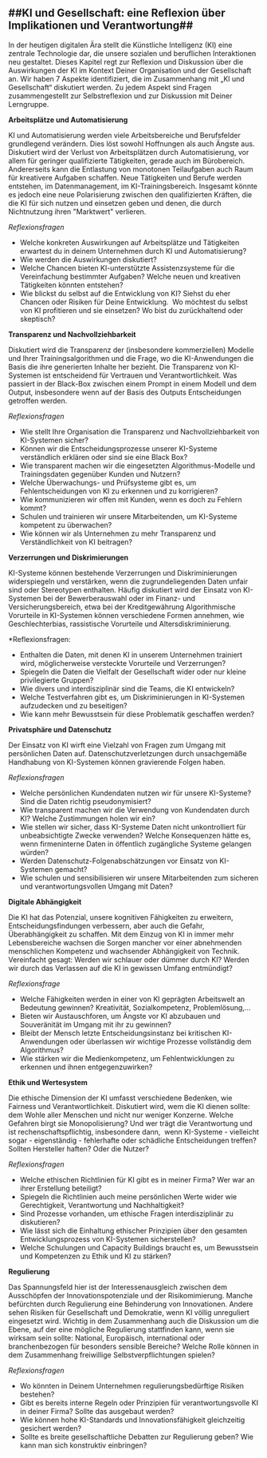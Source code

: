 ##KI und Gesellschaft: eine Reflexion über Implikationen und Verantwortung##
---
In der heutigen digitalen Ära stellt die Künstliche Intelligenz (KI) eine zentrale Technologie dar, die unsere sozialen und beruflichen Interaktionen neu gestaltet. Dieses Kapitel regt zur Reflexion und Diskussion über die Auswirkungen der KI im Kontext Deiner Organisation und der Gesellschaft an. Wir haben 7 Aspekte identifiziert, die im Zusammenhang mit „KI und Gesellschaft“ diskutiert werden. Zu jedem Aspekt sind Fragen zusammengestellt zur Selbstreflexion und zur Diskussion mit Deiner Lerngruppe.

**Arbeitsplätze und Automatisierung**

KI und Automatisierung werden viele Arbeitsbereiche und Berufsfelder grundlegend verändern. Dies löst sowohl Hoffnungen als auch Ängste aus.
Diskutiert wird der Verlust von Arbeitsplätzen durch Automatisierung, vor allem für geringer qualifizierte Tätigkeiten, gerade auch im Bürobereich. Andererseits kann die Entlastung von monotonen Teilaufgaben auch Raum für kreativere Aufgaben schaffen. Neue Tätigkeiten und Berufe werden entstehen, im Datenmanagement, im KI-Trainingsbereich.  Insgesamt könnte es jedoch eine neue Polarisierung zwischen den qualifizierten Kräften, die die KI für sich nutzen und einsetzen geben und denen, die durch Nichtnutzung ihren "Marktwert" verlieren.

*Reflexionsfragen*
- Welche konkreten Auswirkungen auf Arbeitsplätze und Tätigkeiten erwartest du in deinem Unternehmen durch KI und Automatisierung?
- Wie werden die Auswirkungen diskutiert?
- Welche Chancen bieten KI-unterstützte Assistenzsysteme für die Vereinfachung bestimmter Aufgaben? Welche neuen und kreativen Tätigkeiten könnten entstehen?
- Wie blickst du selbst auf die Entwicklung von KI? Siehst du eher Chancen oder Risiken für Deine Entwicklung.  Wo möchtest du selbst von KI profitieren und sie einsetzen? Wo bist du zurückhaltend oder skeptisch?  

**Transparenz und Nachvollziehbarkeit**

Diskutiert wird die Transparenz der (insbesondere kommerziellen) Modelle und Ihrer Trainingsalgorithmen und die Frage, wo die KI-Anwendungen die Basis die ihre generierten Inhalte her bezieht. Die Transparenz von KI-Systemen ist entscheidend für Vertrauen und Verantwortlichkeit. Was passiert in der Black-Box zwischen einem Prompt in einem Modell und dem Output, insbesondere wenn auf der Basis des Outputs Entscheidungen getroffen werden.

*Reflexionsfragen*
- Wie stellt Ihre Organisation die Transparenz und Nachvollziehbarkeit von KI-Systemen sicher?
- Können wir die Entscheidungsprozesse unserer KI-Systeme verständlich erklären oder sind sie eine Black Box?
- Wie transparent machen wir die eingesetzten Algorithmus-Modelle und Trainingsdaten gegenüber Kunden und Nutzern?
- Welche Überwachungs- und Prüfsysteme gibt es, um Fehlentscheidungen von KI zu erkennen und zu korrigieren?
- Wie kommunizieren wir offen mit Kunden, wenn es doch zu Fehlern kommt?
- Schulen und trainieren wir unsere Mitarbeitenden, um KI-Systeme kompetent zu überwachen?
- Wie können wir als Unternehmen zu mehr Transparenz und Verständlichkeit von KI beitragen?

**Verzerrungen und Diskrimierungen**

KI-Systeme können bestehende Verzerrungen und Diskriminierungen widerspiegeln und verstärken, wenn die zugrundeliegenden Daten unfair sind oder Stereotypen enthalten. Häufig diskutiert wird der Einsatz von KI-Systemen bei der Bewerberauswahl oder im Finanz- und Versicherungsbereich, etwa bei der Kreditgewährung Algorithmische Vorurteile in KI-Systemen können verschiedene Formen annehmen, wie Geschlechterbias, rassistische Vorurteile und Altersdiskriminierung.

*Reflexionsfragen:
- Enthalten die Daten, mit denen KI in unserem Unternehmen trainiert wird, möglicherweise versteckte Vorurteile und Verzerrungen?
- Spiegeln die Daten die Vielfalt der Gesellschaft wider oder nur kleine privilegierte Gruppen?
- Wie divers und interdisziplinär sind die Teams, die KI entwickeln?
- Welche Testverfahren gibt es, um Diskriminierungen in KI-Systemen aufzudecken und zu beseitigen?
- Wie kann mehr Bewusstsein für diese Problematik geschaffen werden?

**Privatsphäre und Datenschutz**

Der Einsatz von KI wirft eine Vielzahl von Fragen zum Umgang mit persönlichen Daten auf. Datenschutzverletzungen durch unsachgemäße Handhabung von KI-Systemen können gravierende Folgen haben. 

*Reflexionsfragen*
- Welche persönlichen Kundendaten nutzen wir für unsere KI-Systeme? Sind die Daten richtig pseudonymisiert?
- Wie transparent machen wir die Verwendung von Kundendaten durch KI? Welche Zustimmungen holen wir ein?
- Wie stellen wir sicher, dass KI-Systeme Daten nicht unkontrolliert für unbeabsichtigte Zwecke verwenden? Welche Konsequenzen hätte es, wenn firmeninterne Daten in öffentlich zugängliche Systeme gelangen würden?
- Werden Datenschutz-Folgenabschätzungen vor Einsatz von KI-Systemen gemacht?
- Wie schulen und sensibilisieren wir unsere Mitarbeitenden zum sicheren und verantwortungsvollen Umgang mit Daten?  

**Digitale Abhängigkeit**

Die KI hat das Potenzial, unsere kognitiven Fähigkeiten zu erweitern, Entscheidungsfindungen verbessern, aber auch die Gefahr, Überabhängigkeit zu schaffen. Mit dem Einzug von KI in immer mehr Lebensbereiche wachsen die Sorgen mancher vor einer abnehmenden menschlichen Kompetenz und wachsender Abhängigkeit von Technik. Vereinfacht gesagt: Werden wir schlauer oder dümmer durch KI? Werden wir durch das Verlassen auf die KI in gewissen Umfang entmündigt? 

*Reflexionsfrage*
- Welche Fähigkeiten werden in einer von KI geprägten Arbeitswelt an Bedeutung gewinnen? Kreativität, Sozialkompetenz, Problemlösung,...
- Bieten wir Austauschforen, um Ängste vor KI abzubauen und Souveränität im Umgang mit ihr zu gewinnen?
- Bleibt der Mensch letzte Entscheidungsinstanz bei kritischen KI-Anwendungen oder überlassen wir wichtige Prozesse vollständig dem Algorithmus?
- Wie stärken wir die Medienkompetenz, um Fehlentwicklungen zu erkennen und ihnen entgegenzuwirken?

**Ethik und Wertesystem**

Die ethische Dimension der KI umfasst verschiedene Bedenken, wie Fairness und Verantwortlichkeit​. Diskutiert wird, wem die KI dienen sollte: dem Wohle aller Menschen und nicht nur weniger Konzerne. Welche Gefahren birgt sie Monopolisierung? Und wer trägt die Verantwortung und ist rechenschaftspflichtig, insbesondere dann,  wenn KI-Systeme - vielleicht sogar - eigenständig - fehlerhafte oder schädliche Entscheidungen treffen? Sollten Hersteller haften? Oder die Nutzer?

*Reflexionsfragen*
- Welche ethischen Richtlinien für KI gibt es in meiner Firma? Wer war an ihrer Erstellung beteiligt?
- Spiegeln die Richtlinien auch meine persönlichen Werte wider wie Gerechtigkeit, Verantwortung und Nachhaltigkeit?
- Sind Prozesse vorhanden, um ethische Fragen interdisziplinär zu diskutieren?
- Wie lässt sich die Einhaltung ethischer Prinzipien über den gesamten Entwicklungsprozess von KI-Systemen sicherstellen?
- Welche Schulungen und Capacity Buildings braucht es, um Bewusstsein und Kompetenzen zu Ethik und KI zu stärken?

**Regulierung**

Das Spannungsfeld hier ist der Interessenausgleich zwischen dem Ausschöpfen der Innovationspotenziale und der Risikomimierung. Manche befürchten durch Regulierung eine Behinderung von Innovationen. Andere sehen Risiken für Gesellschaft und Demokratie, wenn KI völlig unreguliert eingesetzt wird. Wichtig in dem Zusammenhang auch die Diskussion um die Ebene, auf der eine mögliche Regulierung stattfinden kann, wenn sie wirksam sein sollte: National, Europäisch, international oder branchenbezogen für besonders sensible Bereiche? Welche Rolle können in dem Zusammenhang freiwillige Selbstverpflichtungen spielen?

*Reflexionsfragen*
- Wo könnten in Deinem Unternehmen regulierungsbedürftige Risiken bestehen?
- Gibt es bereits interne Regeln oder Prinzipien für verantwortungsvolle KI in deiner Firma? Sollte das ausgebaut werden?
- Wie können hohe KI-Standards und Innovationsfähigkeit gleichzeitig gesichert werden?
- Sollte es breite gesellschaftliche Debatten zur Regulierung geben? Wie kann man sich konstruktiv einbringen?
